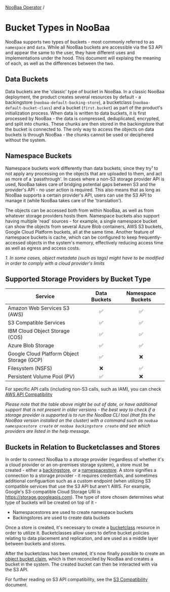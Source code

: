 [NooBaa Operator](../README.md) /

# Bucket Types in NooBaa
NooBaa supports two types of buckets - most commonly referred to as `namespace` and `data`. While all NooBaa buckets are accessible via the S3 API and appear the same to the user, they have different uses and implementations under the hood.
This document will explaing the meaning of each, as well as the differences between the two.

## Data Buckets
Data buckets are the 'classic' type of bucket in NooBaa. In a classic NooBaa deployment, the product creates several resources by default - a backingstore (`noobaa-default-backing-store`), a bucketclass (`noobaa-default-bucket-class`) and a bucket (`first.bucket`) as part of the product's initialization process. When data is written to data buckets, it is first processed by NooBaa - the data is compressed, deduplicated, encrypted, and split into chunks. These chunks are then stored in the backingstore that the bucket is connected to.
The only way to access the objects on data buckets is through NooBaa - the chunks cannot be used or deciphered without the system.

## Namespace Buckets
Namespace buckets work differently than data buckets, since they try¹ to not apply any processing on the objects that are uploaded to them, and act as more of a 'passthrough'. In cases where a non-S3 storage provider API is used, NooBaa takes care of bridging potential gaps between S3 and the provider's API - no user action is required. This also means that as long as NooBaa supports a certain provider's API, users can use the S3 API to manage it (while NooBaa takes care of the 'translation').

The objects can be accessed both from within NooBaa, as well as from whatever storage providers hosts them.
Namespace buckets also support having multiple 'read' sources - for example, a single namespace bucket can show the objects from several Azure Blob containers, AWS S3 buckets, Google Cloud Platform buckets, all at the same time.
Another feature of namespace buckets is cache, which can be configured to keep frequently-accessed objects in the system's memory, effectively reducing access time as well as egress and access costs.

_1. In some cases, object metadata (such as tags) might have to be modified in order to comply with a cloud provider's limits_

## Supported Storage Providers by Bucket Type
| Service                                           | Data Buckets | Namespace Buckets |
|---------------------------------------------------|     :---:    |        :---:      |
| Amazon Web Services S3 (AWS)                      | ✅          | ✅
| S3 Compatible Services                            | ✅          | ✅
| IBM Cloud Object Storage (COS)                    | ✅          | ✅
| Azure Blob Storage                                | ✅          | ✅
| Google Cloud Platform Object Storage (GCP)        | ✅          | ❌
| Filesystem (NSFS)                                 | ❌          | ✅
| Persistent Volume Pool (PV)                       | ✅          | ❌

For specific API calls (including non-S3 calls, such as IAM), you can check [AWS API Compatibility](https://github.com/noobaa/noobaa-core/blob/master/docs/design/AWS_API_Compatibility.md)

_Please note that the table above might be out of date, or have additional support that is not present in older versions - the best way to check if a storage provider is supported is to run the NooBaa CLI tool (that fits the NooBaa version installed on the cluster) with a command such as `noobaa namespacestore create` or `noobaa backingstore create` and see which providers are listed in the help message._

## Buckets in Relation to Bucketclasses and Stores
In order to connect NooBaa to a storage provider (regardless of whether it's a cloud provider or an on-premises storage system), a store must be created - either a [backingstore](backing-store-crd.md), or a [namespacestore](namespace-store-crd.md). A store signifies a connection to a storage provider - it requires credentials, and sometimes additional configuartion such as a custom endpoint (when utilizing S3 compatible services that use the S3 API but aren't AWS. For example, Google's S3-compatible Cloud Storage URI is https://storage.googleapis.com).
The type of store chosen determines what type of buckets will be created on top of it -
- Namespacestores are used to create namespace buckets
- Backingstores are used to create data buckets

Once a store is created, it's necessary to create a [bucketclass](bucket-class-crd.md) resource in order to utilize it. Bucketclasses allow users to define bucket policies relating to data placement and replication, and are used as a middle layer between buckets and stores.

After the bucketclass has been created, it's now finally possible to create an [object bucket claim](obc-provisioner.md), which is then reconciled by NooBaa and creates a bucket in the system. The created bucket can then be interacted with via the S3 API. 

For further reading on S3 API compatibility, see the [S3 Compatibility](s3-compatibility.md) document.
